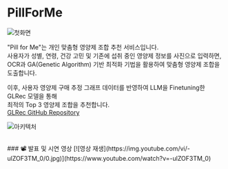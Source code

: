 # PillForMe 

![첫화면](https://github.com/user-attachments/assets/b60f46a5-6307-4bcb-b15e-eb3d354e8ffa)

"Pill for Me"는 개인 맞춤형 영양제 조합 추천 서비스입니다.  
사용자가 성별, 연령, 건강 고민 및 기존에 섭취 중인 영양제 정보를 사진으로 입력하면,  
OCR과 GA(Genetic Algorithm) 기반 최적화 기법을 활용하여 맞춤형 영양제 조합을 도출합니다.  

이후, 사용자 영양제 구매 추정 그래프 데이터를 반영하여 LLM을 Finetuning한 GLRec 모델을 통해  
최적의 Top 3 영양제 조합을 추천합니다.  
[GLRec GitHub Repository](https://github.com/WLiK/GLRec)

![아키텍처](https://github.com/user-attachments/assets/eb557a70-e7f9-48bf-82d4-08c1074f410c)

<br/>
### 📽️ 발표 및 시연 영상  
[![영상 재생](https://img.youtube.com/vi/-ulZOF3TM_0/0.jpg)](https://www.youtube.com/watch?v=-ulZOF3TM_0)  
<br/>  



